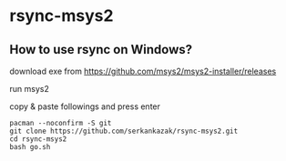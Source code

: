 # rsync-msys2

## How to use rsync on Windows?

download exe from https://github.com/msys2/msys2-installer/releases

run msys2

copy & paste followings and press enter
```
pacman --noconfirm -S git
git clone https://github.com/serkankazak/rsync-msys2.git
cd rsync-msys2
bash go.sh
```
